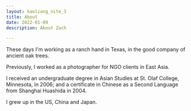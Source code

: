 ```yaml
---
layout: kaoliang_nite_3
title: About 
date: 2022-01-09
description: About Zach

---
```



These days I'm working as a ranch hand in Texas, in the good company of ancient oak trees.

Previously, I worked as a photographer for NGO clients in East Asia.

I received an undergraduate degree in Asian Studies at St. Olaf College, Minnesota, in 2006; and a certificate in Chinese as a Second Language from Shanghai Huashida in 2004.

I grew up in the US, China and Japan.
